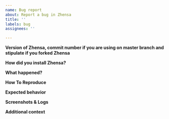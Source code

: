 ```yaml
---
name: Bug report
about: Report a bug in Zhensa
title: ''
labels: bug
assignees: ''

---
```

<!-- PLEASE FILL THESE FIELDS, IT REALLY HELPS THE MAINTAINERS OF Zhensa -->

**Version of Zhensa, commit number if you are using on master branch and stipulate if you forked Zhensa**
<!-- If you are running on master branch using git execute this command
in order to fetch the latest commit ID:
```
git log -1
``` 
If you are using zhensa-docker then look at the bottom of the Zhensa page
and check for the version after "Powered by Zhensa"

Please also stipulate if you are using a forked version of Zhensa and
include a link to the fork source code.
-->
**How did you install Zhensa?**
<!-- Did you install Zhensa using the official wiki or using zhensa-docker
or manually by executing the searx/webapp.py file? -->
**What happened?**
<!-- A clear and concise description of what the bug is. -->

**How To Reproduce**
<!-- How can we reproduce this issue? (as minimally and as precisely as possible) -->

**Expected behavior**
<!-- A clear and concise description of what you expected to happen. -->

**Screenshots & Logs**
<!-- If applicable, add screenshots, logs to help explain your problem. -->

**Additional context**
<!-- Add any other context about the problem here. -->
